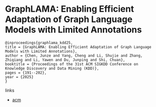 # GraphLAMA: Enabling Efficient Adaptation of Graph Language Models with Limited Annotations

```
@inproceedings{graphlama_kdd25,
title = {GraphLAMA: Enabling Efficient Adaptation of Graph Language Models with Limited Annotations},
author = {Chen, Junze and Yang, Cheng and Li, Shujie and Zhang, Zhiqiang and Li, Yawen and Du, Junping and Shi, Chuan},
booktitle = {Proceedings of the 31st ACM SIGKDD Conference on Knowledge Discovery and Data Mining (KDD)},
pages = {191--202},
year = {2025}
}
```

links
- [acm](https://dl.acm.org/doi/10.1145/3711896.3736991)
